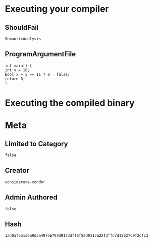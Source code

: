 # Executing your compiler

## ShouldFail

```
SemanticAnalysis
```

## ProgramArgumentFile

```
int main() {
int y = 10;
bool x = y == 11 ? 0 : false;
return 0;
}
```

# Executing the compiled binary

# Meta

## Limited to Category

```
false
```

## Creator

```
considerate-condor
```

## Admin Authored

```
false
```

## Hash

```
1ad0af5e1aba9d3a497eb799d9173dff6f82d9113a22f3ffd7d18627d9f2dfc3
```
